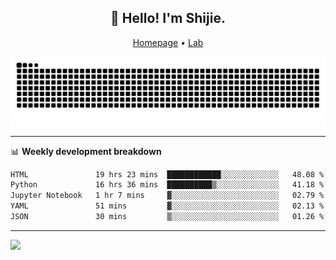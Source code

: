<h2 align="center">👋 Hello! I'm Shijie.</h2>
<p align="center">
  <a href="https://xu-shi-jie.github.io"> Homepage</a> •
  <a href="https://onoda-lab.jp"> Lab </a>
</p>

![Snake animation](https://github.com/xu-shi-jie/xu-shi-jie/blob/output/github-snake.svg)


-------

📊 **Weekly development breakdown**
<!--START_SECTION:waka-->

```txt
HTML               19 hrs 23 mins  ████████████░░░░░░░░░░░░░   48.08 %
Python             16 hrs 36 mins  ██████████▒░░░░░░░░░░░░░░   41.18 %
Jupyter Notebook   1 hr 7 mins     ▓░░░░░░░░░░░░░░░░░░░░░░░░   02.79 %
YAML               51 mins         ▓░░░░░░░░░░░░░░░░░░░░░░░░   02.13 %
JSON               30 mins         ▒░░░░░░░░░░░░░░░░░░░░░░░░   01.26 %
```

<!--END_SECTION:waka-->

-------
![](https://komarev.com/ghpvc/?username=xu-shi-jie&style=flat-square&color=blue) 
